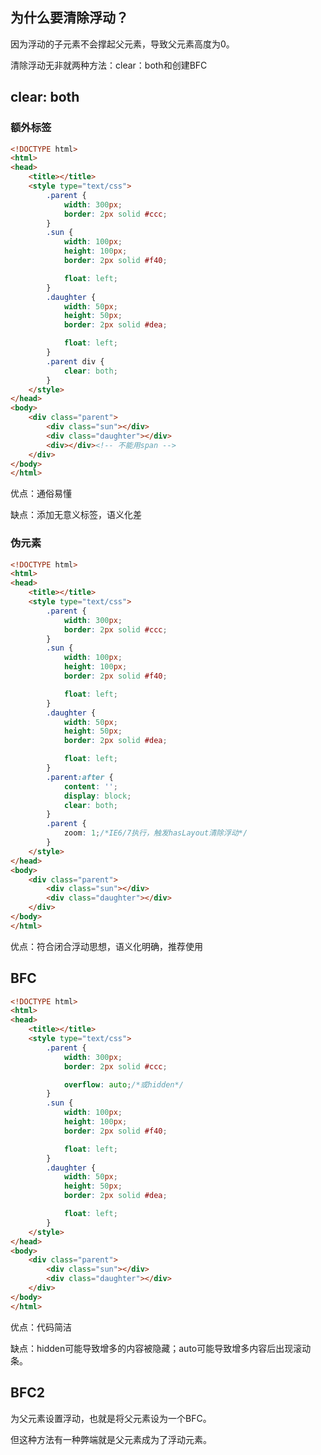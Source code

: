 ## 为什么要清除浮动？

因为浮动的子元素不会撑起父元素，导致父元素高度为0。



清除浮动无非就两种方法：clear：both和创建BFC

## clear: both

### 额外标签

~~~html
<!DOCTYPE html>
<html>
<head>
	<title></title>
	<style type="text/css">
		.parent {
			width: 300px;
			border: 2px solid #ccc;
		}
		.sun {
			width: 100px;
			height: 100px;
			border: 2px solid #f40;

			float: left;
		}
		.daughter {
			width: 50px;
			height: 50px;
			border: 2px solid #dea;

			float: left;
		}
		.parent div {
			clear: both;
		}
	</style>
</head>
<body>
	<div class="parent">
		<div class="sun"></div>
		<div class="daughter"></div>
		<div></div><!-- 不能用span -->
	</div>
</body>
</html>
~~~

优点：通俗易懂

缺点：添加无意义标签，语义化差

### 伪元素

~~~html
<!DOCTYPE html>
<html>
<head>
	<title></title>
	<style type="text/css">
		.parent {
			width: 300px;
			border: 2px solid #ccc;
		}
		.sun {
			width: 100px;
			height: 100px;
			border: 2px solid #f40;

			float: left;
		}
		.daughter {
			width: 50px;
			height: 50px;
			border: 2px solid #dea;

			float: left;
		}
		.parent:after {
			content: '';
			display: block;
			clear: both;
		}
		.parent {
			zoom: 1;/*IE6/7执行，触发hasLayout清除浮动*/
		}
	</style>
</head>
<body>
	<div class="parent">
		<div class="sun"></div>
		<div class="daughter"></div>
	</div>
</body>
</html>
~~~

优点：符合闭合浮动思想，语义化明确，推荐使用

## BFC

~~~html
<!DOCTYPE html>
<html>
<head>
	<title></title>
	<style type="text/css">
		.parent {
			width: 300px;
			border: 2px solid #ccc;

			overflow: auto;/*或hidden*/
		}
		.sun {
			width: 100px;
			height: 100px;
			border: 2px solid #f40;

			float: left;
		}
		.daughter {
			width: 50px;
			height: 50px;
			border: 2px solid #dea;

			float: left;
		}
	</style>
</head>
<body>
	<div class="parent">
		<div class="sun"></div>
		<div class="daughter"></div>
	</div>
</body>
</html>
~~~

优点：代码简洁

缺点：hidden可能导致增多的内容被隐藏；auto可能导致增多内容后出现滚动条。

## BFC2

为父元素设置浮动，也就是将父元素设为一个BFC。

但这种方法有一种弊端就是父元素成为了浮动元素。

